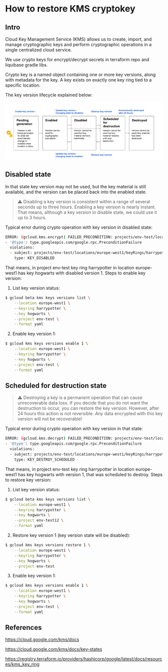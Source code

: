 # How to restore KMS cryptokey

## Intro
Cloud Key Management Service (KMS) allows us to create, import, and manage cryptographic keys and perform cryptographic operations in a single centralized cloud service.

We use crypto keys for encrypt/decrypt secrets in terraform repo and liquibase gradle libs.

Crypto key is a named object containing one or more key versions, along with metadata for the key. A key exists on exactly one key ring tied to a specific location.

The key version lifecycle explained below:

![lifecycle](images/kms_states.png)

## Disabled state
In that state key version may not be used, but the key material is still available, and the version can be placed back into the enabled state.

> :warning:
Disabling a key version is consistent within a range of several seconds up to three hours. Enabling a key version is nearly instant. That means, although a key version in disable state, we could use it up to 3 hours.

Typical error during crypto operation with key version in disabled state:
```sh
ERROR: (gcloud.kms.encrypt) FAILED_PRECONDITION: projects/env-test/locations/europe-west1/keyRings/harrypotter/cryptoKeys/hogwarts/cryptoKeyVersions/1 is not enabled, current state is: DISABLED.
- '@type': type.googleapis.com/google.rpc.PreconditionFailure
  violations:
  - subject: projects/env-test/locations/europe-west1/keyRings/harrypotter/cryptoKeys/hogwarts/cryptoKeyVersions/1
    type: KEY_DISABLED
```

That means, in project env-test key ring harrypotter in location europe-west1 has key hogwarts with disabled version 1.
Steps to enable key version:
1. List key version status:
```sh
$ gcloud beta kms keys versions list \
    --location europe-west1 \
    --keyring harrypotter \
    --key hogwarts \
    --project env-test \
    --format yaml
```

2. Enable key version 1:
```sh
$ gcloud kms keys versions enable 1 \
    --location europe-west1 \
    --keyring harrypotter \
    --key hogwarts \
    --project env-test \
    --format yaml
```
## Scheduled for destruction state
> :warning: 
Destroying a key is a permanent operation that can cause unrecoverable data loss. If you decide that you do not want the destruction to occur, you can restore the key version. However, after 24 hours this action is not reversible. Any data encrypted with this key version will not be recoverable!

Typical error during crypto operation with key version in that state:
```sh
ERROR: (gcloud.kms.decrypt) FAILED_PRECONDITION: projects/env-test/locations/europe-west1/keyRings/harrypotter/cryptoKeys/hogwarts/cryptoKeyVersions/1 is not enabled, current state is: DESTROY_SCHEDULED.
- '@type': type.googleapis.com/google.rpc.PreconditionFailure
  violations:
  - subject: projects/env-test/locations/europe-west1/keyRings/harrypotter/cryptoKeys/hogwarts/cryptoKeyVersions/1
    type: KEY_DESTROY_SCHEDULED
```

That means, in project env-test key ring harrypotter in location europe-west1 has key hogwarts with version 1, that was scheduled to destroy.
Steps to restore key version:
1. List key version status:
```sh
$ gcloud beta kms keys versions list \
    --location europe-west1 \
    --keyring harrypotter \
    --key hogwarts \
    --project env-test12 \
    --format yaml
```
2. Restore key version 1 (key version state will be disabled):
```sh
$ gcloud kms keys versions restore 1 \
    --location europe-west1 \
    --keyring harrypotter \
    --key hogwarts \
    --project env-test
```

3. Enable key version 1:
```sh
$ gcloud kms keys versions enable 1 \
    --location europe-west1 \
    --keyring harrypotter \
    --key hogwarts \
    --project env-test \
    --format yaml
```
## References
https://cloud.google.com/kms/docs

https://cloud.google.com/kms/docs/key-states

https://registry.terraform.io/providers/hashicorp/google/latest/docs/resources/kms_key_ring
